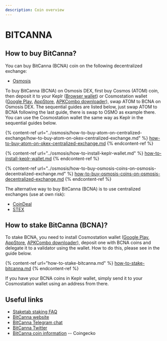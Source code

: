 ```yaml
---
description: Coin overview
---
```


# BITCANNA

## How to buy BitCanna? <a href="#where-is-to-find-validators-address" id="where-is-to-find-validators-address"></a>

You can buy BitCanna (BCNA) coin on the following decentralized exchange:

* [Osmosis](https://app.osmosis.zone)

To buy BitCanna (BCNA) on Osmosis DEX, first buy Cosmos (ATOM) coin, then deposit it to your Keplr ([Browser wallet](https://www.keplr.app)) or Cosmostation wallet ([Google Play](https://play.google.com/store/apps/details?id=wannabit.io.cosmostaion), [AppStore](https://apps.apple.com/kr/app/cosmostation/id1459830339), [APKCombo downloader](https://apkcombo.com/cosmostation-wallet-for-cosmos/wannabit.io.cosmostaion/)), swap ATOM to BCNA on Osmosis DEX. The sequential guides are listed below, just swap ATOM to BCNA following the last guide, there is swap to OSMO as example there. You can use the Cosmostation wallet the same way as Keplr in the sequential guides below.

{% content-ref url="../osmosis/how-to-buy-atom-on-centralized-exchange/how-to-buy-atom-on-okex-centralized-exchange.md" %}
[how-to-buy-atom-on-okex-centralized-exchange.md](../osmosis/how-to-buy-atom-on-centralized-exchange/how-to-buy-atom-on-okex-centralized-exchange.md)
{% endcontent-ref %}

{% content-ref url="../osmosis/how-to-install-keplr-wallet.md" %}
[how-to-install-keplr-wallet.md](../osmosis/how-to-install-keplr-wallet.md)
{% endcontent-ref %}

{% content-ref url="../osmosis/how-to-buy-osmosis-coins-on-osmosis-decentralized-exchange.md" %}
[how-to-buy-osmosis-coins-on-osmosis-decentralized-exchange.md](../osmosis/how-to-buy-osmosis-coins-on-osmosis-decentralized-exchange.md)
{% endcontent-ref %}

The alternative way to buy BitCanna (BCNA) is to use centralized exchanges (use at own risk):

* [CoinDeal](https://coindeal.com)
* [STEX](https://stex.com)

## How to stake BitCanna (BCNA)? <a href="#detailed-guides-how-to-stake-mina" id="detailed-guides-how-to-stake-mina"></a>

To stake BCNA, you need to install Cosmostation wallet ([Google Play](https://play.google.com/store/apps/details?id=wannabit.io.cosmostaion), [AppStore](https://apps.apple.com/kr/app/cosmostation/id1459830339), [APKCombo downloader](https://apkcombo.com/cosmostation-wallet-for-cosmos/wannabit.io.cosmostaion/)), deposit one with BCNA coins and delegate it to a validator using the wallet. How to do this, please see in the guide below.

{% content-ref url="how-to-stake-bitcanna.md" %}
[how-to-stake-bitcanna.md](how-to-stake-bitcanna.md)
{% endcontent-ref %}

If you have your BCNA coins in Keplr wallet, simply send it to your Cosmostation wallet using an address from there.

## Useful links <a href="#what-are-the-profits-from-staking-mina-hardbreak" id="what-are-the-profits-from-staking-mina-hardbreak"></a>

* [Staketab staking FAQ](https://staketab.com)
* [BitCanna website](https://www.bitcanna.io)
* [BitCanna Telegram chat](https://t.me/BitCannaGlobal)
* [BitCanna Twitter](https://twitter.com/BitCannaGlobal)
* [BitCanna coin information](https://www.coingecko.com/en/coins/bitcanna) -- Coingecko

